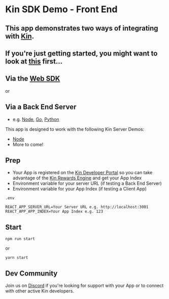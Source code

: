 # Kin SDK Demo - Front End

## This app demonstrates two ways of integrating with [Kin](https://developer.kin.org/).

## If you're just getting started, you might want to look at [this](https://developer.kin.org/tutorials/#getting-started) first...

## Via the [Web SDK](https://github.com/kin-sdk/kin-sdk-web)

or

## Via a Back End Server

- e.g. [Node](https://github.com/kinecosystem/kin-node), [Go](https://github.com/kinecosystem/kin-go), [Python](https://github.com/kinecosystem/kin-python)

This app is designed to work with the following Kin Server Demos:

- [Node](https://github.com/kinecosystem/node-sdk-demo-server)
- More to come!

## Prep

- Your App is registered on the [Kin Developer Portal](https://portal.kin.org/) so you can take advantage of the [Kin Rewards Engine](https://developer.kin.org/docs/the-kre-explained/) and get your App Index
- Environment variable for your server URL (if testing a Back End Server)
- Environment variable for your App Index (if testing a Client App)

`.env`

```
REACT_APP_SERVER_URL=Your Server URL e.g. http://localhost:3001
REACT_APP_APP_INDEX=Your App Index e.g. 123
```

## Start

```
npm run start
```

or

```
yarn start
```

## Dev Community

Join us on [Discord](https://discord.com/invite/kdRyUNmHDn) if you're looking for support with your App or to connect with other active Kin developers.

